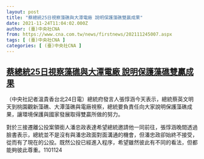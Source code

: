 ```yaml
---
layout: post
title: "蔡總統25日視察藻礁與大潭電廠 說明保護藻礁雙贏成果"
date: 2021-11-24T11:04:02.000Z
author: (臺)中央社CNA
from: https://www.cna.com.tw/news/firstnews/202111245007.aspx
tags: [ (臺)中央社CNA ]
categories: [ (臺)中央社CNA ]
---
```

<!--1637751842000-->
[蔡總統25日視察藻礁與大潭電廠 說明保護藻礁雙贏成果](https://www.cna.com.tw/news/firstnews/202111245007.aspx)
------

<div>
<div></div><div><p>（中央社記者溫貴香台北24日電）總統府發言人張惇涵今天表示，總統蔡英文明天到桃園觀新藻礁、大潭藻礁與電廠視察，總統要負責任向大家說明保護藻礁成果，讓環境保護與國家發展取得雙贏所做的努力。</p><p>對於三接遷離公投案領銜人潘忠政表達希望總統邀請他一同前往，張惇涵晚間透過臉書表示，總統並不是沒有與潘忠政面對面溝通的機會，但潘忠政卻始終不接受，從而有了現在的公投。既然公投已經進入程序，希望雖然彼此有不同的看法，但都能夠彼此尊重。1101124</p></div>
</div>
